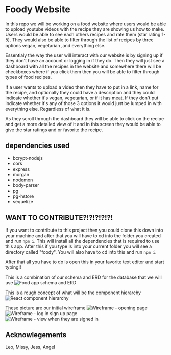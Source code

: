# Foody Website

In this repo we will be working on a food website where users would be able to upload youtube videos with the recipe they are showing us how to make. Users would be able to see each others recipes and rate them (star rating 1-5). They would also be able to filter through the list of recipes by three options vegan, vegetarian ,and everything else. 

Essentialy the way the user will interact with our website is by signing up if they don't have an account or logging in if they do. Then they will just see a dashboard with all the recipes in the website and somewhere there will be checkboxes where if you click them then you will be able to filter through types of food recipes. 

If a user wants to upload a video then they have to put in a link, name for the recipe, and optionally they could have a description and they could indicate whether it's vegan, vegetarian, or if it has meat. If they don't put indicate whether it's any of those 3 options it would just be lumped in with everything else. Regardless of what it is. 

As they scroll through the dashboard they will be able to click on the recipe and get a more detailed view of it and in this screen they would be able to give the star ratings and or favorite the recipe.

## dependencies used
+ bcrypt-nodejs
+ cors 
+ express 
+ morgan 
+ nodemon 
+ body-parser
+ pg 
+ pg-hstore 
+ sequelize 

## WANT TO CONTRIBUTE?!?!?!?!?!
If you want to contribute to this project then you could clone this down into your machine and after that you will have to cd into the folder you created and run ```npm i```. This will install all the dependencies that is required to use this app. After this if you type ls into your current folder you will see a directory called "foody". You will also have to cd into this and run ```npm i```.

After that all you have to do is open this in your favorite text editor and start typing!!

This is a combination of our schema and ERD for the database that we will use 
![Food app schema and ERD](https://github.com/angeljuarez77/foody_app/blob/master/p3_proposal/pg6.jpg)

This is a rough concept of what will be the component hierarchy
![React component hierarchy](https://github.com/angeljuarez77/foody_app/blob/master/p3_proposal/pg5.jpg)

These picture are our initial wireframe
![Wireframe - opening page](https://github.com/angeljuarez77/foody_app/blob/master/p3_proposal/pg2.jpg)
![Wireframe - log in sign up page](https://github.com/angeljuarez77/foody_app/blob/master/p3_proposal/pg3.jpg)
![Wireframe - view when they are signed in](https://github.com/angeljuarez77/foody_app/blob/master/p3_proposal/pg4.jpg)
## Acknowlegements 
Leo, Missy, Jess, Angel